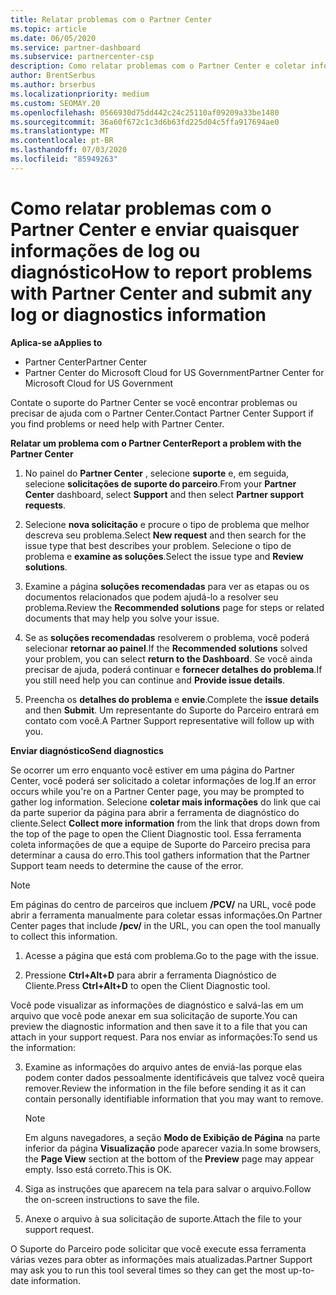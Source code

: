 ```yaml
---
title: Relatar problemas com o Partner Center
ms.topic: article
ms.date: 06/05/2020
ms.service: partner-dashboard
ms.subservice: partnercenter-csp
description: Como relatar problemas com o Partner Center e coletar informações de diagnóstico para nossa equipe de suporte.
author: BrentSerbus
ms.author: brserbus
ms.localizationpriority: medium
ms.custom: SEOMAY.20
ms.openlocfilehash: 0566930d75dd442c24c25110af09209a33be1480
ms.sourcegitcommit: 36a60f672c1c3d6b63fd225d04c5ffa917694ae0
ms.translationtype: MT
ms.contentlocale: pt-BR
ms.lasthandoff: 07/03/2020
ms.locfileid: "85949263"
---
```

# <a name="how-to-report-problems-with-partner-center-and-submit-any-log-or-diagnostics-information"></a><span data-ttu-id="43e3e-103">Como relatar problemas com o Partner Center e enviar quaisquer informações de log ou diagnóstico</span><span class="sxs-lookup"><span data-stu-id="43e3e-103">How to report problems with Partner Center and submit any log or diagnostics information</span></span>

<span data-ttu-id="43e3e-104">**Aplica-se a**</span><span class="sxs-lookup"><span data-stu-id="43e3e-104">**Applies to**</span></span>

- <span data-ttu-id="43e3e-105">Partner Center</span><span class="sxs-lookup"><span data-stu-id="43e3e-105">Partner Center</span></span>
- <span data-ttu-id="43e3e-106">Partner Center do Microsoft Cloud for US Government</span><span class="sxs-lookup"><span data-stu-id="43e3e-106">Partner Center for Microsoft Cloud for US Government</span></span>

<span data-ttu-id="43e3e-107">Contate o suporte do Partner Center se você encontrar problemas ou precisar de ajuda com o Partner Center.</span><span class="sxs-lookup"><span data-stu-id="43e3e-107">Contact Partner Center Support if you find problems or need help with Partner Center.</span></span>

<span data-ttu-id="43e3e-108">**Relatar um problema com o Partner Center**</span><span class="sxs-lookup"><span data-stu-id="43e3e-108">**Report a problem with the Partner Center**</span></span>

1. <span data-ttu-id="43e3e-109">No painel do **Partner Center** , selecione **suporte** e, em seguida, selecione **solicitações de suporte do parceiro**.</span><span class="sxs-lookup"><span data-stu-id="43e3e-109">From your **Partner Center** dashboard, select **Support** and then select **Partner support requests**.</span></span>

2. <span data-ttu-id="43e3e-110">Selecione **nova solicitação** e procure o tipo de problema que melhor descreva seu problema.</span><span class="sxs-lookup"><span data-stu-id="43e3e-110">Select **New request** and then search for the issue type that best describes your problem.</span></span> <span data-ttu-id="43e3e-111">Selecione o tipo de problema e **examine as soluções**.</span><span class="sxs-lookup"><span data-stu-id="43e3e-111">Select the issue type and **Review solutions**.</span></span>

3. <span data-ttu-id="43e3e-112">Examine a página **soluções recomendadas** para ver as etapas ou os documentos relacionados que podem ajudá-lo a resolver seu problema.</span><span class="sxs-lookup"><span data-stu-id="43e3e-112">Review the **Recommended solutions** page for steps or related documents that may help you solve your issue.</span></span>

4. <span data-ttu-id="43e3e-113">Se as **soluções recomendadas** resolverem o problema, você poderá selecionar **retornar ao painel**.</span><span class="sxs-lookup"><span data-stu-id="43e3e-113">If the **Recommended solutions** solved your problem, you can select **return to the Dashboard**.</span></span> <span data-ttu-id="43e3e-114">Se você ainda precisar de ajuda, poderá continuar e **fornecer detalhes do problema**.</span><span class="sxs-lookup"><span data-stu-id="43e3e-114">If you still need help you can continue and **Provide issue details**.</span></span>

5. <span data-ttu-id="43e3e-115">Preencha os **detalhes do problema** e **envie**.</span><span class="sxs-lookup"><span data-stu-id="43e3e-115">Complete the **issue details** and then **Submit**.</span></span> <span data-ttu-id="43e3e-116">Um representante do Suporte do Parceiro entrará em contato com você.</span><span class="sxs-lookup"><span data-stu-id="43e3e-116">A Partner Support representative will follow up with you.</span></span>

<span data-ttu-id="43e3e-117">**Enviar diagnóstico**</span><span class="sxs-lookup"><span data-stu-id="43e3e-117">**Send diagnostics**</span></span>

<span data-ttu-id="43e3e-118">Se ocorrer um erro enquanto você estiver em uma página do Partner Center, você poderá ser solicitado a coletar informações de log.</span><span class="sxs-lookup"><span data-stu-id="43e3e-118">If an error occurs while you're on a Partner Center page, you may be prompted to gather log information.</span></span> <span data-ttu-id="43e3e-119">Selecione **coletar mais informações** do link que cai da parte superior da página para abrir a ferramenta de diagnóstico do cliente.</span><span class="sxs-lookup"><span data-stu-id="43e3e-119">Select **Collect more information** from the link that drops down from the top of the page to open the Client Diagnostic tool.</span></span> <span data-ttu-id="43e3e-120">Essa ferramenta coleta informações de que a equipe de Suporte do Parceiro precisa para determinar a causa do erro.</span><span class="sxs-lookup"><span data-stu-id="43e3e-120">This tool gathers information that the Partner Support team needs to determine the cause of the error.</span></span> 

>[!NOTE]
><span data-ttu-id="43e3e-121">Em páginas do centro de parceiros que incluem **/PCV/** na URL, você pode abrir a ferramenta manualmente para coletar essas informações.</span><span class="sxs-lookup"><span data-stu-id="43e3e-121">On Partner Center pages that include **/pcv/** in the URL, you can open the tool manually to collect this information.</span></span>

1. <span data-ttu-id="43e3e-122">Acesse a página que está com problema.</span><span class="sxs-lookup"><span data-stu-id="43e3e-122">Go to the page with the issue.</span></span>

2. <span data-ttu-id="43e3e-123">Pressione **Ctrl+Alt+D** para abrir a ferramenta Diagnóstico de Cliente.</span><span class="sxs-lookup"><span data-stu-id="43e3e-123">Press **Ctrl+Alt+D** to open the Client Diagnostic tool.</span></span>

<span data-ttu-id="43e3e-124">Você pode visualizar as informações de diagnóstico e salvá-las em um arquivo que você pode anexar em sua solicitação de suporte.</span><span class="sxs-lookup"><span data-stu-id="43e3e-124">You can preview the diagnostic information and then save it to a file that you can attach in your support request.</span></span> <span data-ttu-id="43e3e-125">Para nos enviar as informações:</span><span class="sxs-lookup"><span data-stu-id="43e3e-125">To send us the information:</span></span>

3. <span data-ttu-id="43e3e-126">Examine as informações do arquivo antes de enviá-las porque elas podem conter dados pessoalmente identificáveis que talvez você queira remover.</span><span class="sxs-lookup"><span data-stu-id="43e3e-126">Review the information in the file before sending it as it can contain personally identifiable information that you may want to remove.</span></span> 

    >[!NOTE]
    ><span data-ttu-id="43e3e-127">Em alguns navegadores, a seção **Modo de Exibição de Página** na parte inferior da página **Visualização** pode aparecer vazia.</span><span class="sxs-lookup"><span data-stu-id="43e3e-127">In some browsers, the **Page View** section at the bottom of the **Preview** page may appear empty.</span></span> <span data-ttu-id="43e3e-128">Isso está correto.</span><span class="sxs-lookup"><span data-stu-id="43e3e-128">This is OK.</span></span>

4. <span data-ttu-id="43e3e-129">Siga as instruções que aparecem na tela para salvar o arquivo.</span><span class="sxs-lookup"><span data-stu-id="43e3e-129">Follow the on-screen instructions to save the file.</span></span>

5. <span data-ttu-id="43e3e-130">Anexe o arquivo à sua solicitação de suporte.</span><span class="sxs-lookup"><span data-stu-id="43e3e-130">Attach the file to your support request.</span></span>

<span data-ttu-id="43e3e-131">O Suporte do Parceiro pode solicitar que você execute essa ferramenta várias vezes para obter as informações mais atualizadas.</span><span class="sxs-lookup"><span data-stu-id="43e3e-131">Partner Support may ask you to run this tool several times so they can get the most up-to-date information.</span></span>

